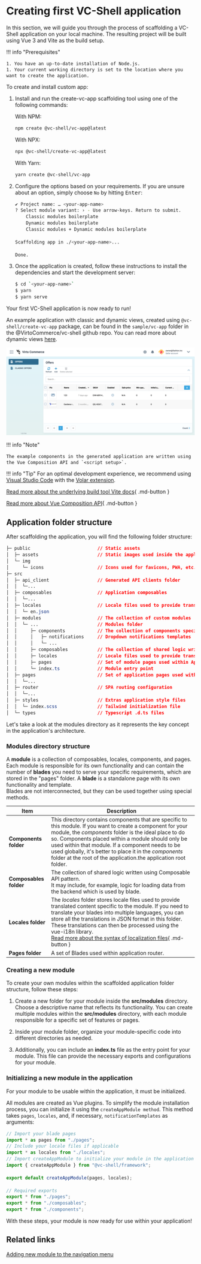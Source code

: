 # Creating first VC-Shell application

In this section, we will guide you through the process of scaffolding a VC-Shell application on your local machine. The resulting project will be built using Vue 3 and Vite as the build setup.

!!! info "Prerequisites"

    1. You have an up-to-date installation of Node.js.
    1. Your current working directory is set to the location where you want to create the application.

To create and install custom app:

1. Install and run the create-vc-app scaffolding tool using one of the following commands:

    With NPM:
    ```bash
    npm create @vc-shell/vc-app@latest
    ```
    With NPX:

    ```bash
    npx @vc-shell/create-vc-app@latest
    ```
    With Yarn:
    ```bash
    yarn create @vc-shell/vc-app
    ```

1. Configure the options based on your requirements. If you are unsure about an option, simply choose `No` by hitting <kbd>Enter</kbd>:

    ```bash
    ✔ Project name: … <your-app-name>
    ? Select module variant: › - Use arrow-keys. Return to submit.
        Classic modules boilerplate
        Dynamic modules boilerplate
        Classic modules + Dynamic modules boilerplate

    Scaffolding app in ./<your-app-name>...

    Done.
    ```

1. Once the application is created, follow these instructions to install the dependencies and start the development server:

    ```bash
    $ cd `<your-app-name>`
    $ yarn
    $ yarn serve
    ```

Your first VC-Shell application is now ready to run!

An example application with classic and dynamic views, created using `@vc-shell/create-vc-app` package, can be found in the `sample/vc-app` folder in the @VirtoCommerce/vc-shell github repo. You can read more about dynamic views [here](./../Extensibility/overview.md).

![New app](../../media/new-app.png)

!!! info "Note"

    The example components in the generated application are written using the Vue Composition API and `<script setup>`.


!!! info "Tip"
    For an optimal development experience, we recommend using [Visual Studio Code](https://code.visualstudio.com/) with the [Volar extension](https://marketplace.visualstudio.com/items?itemName=Vue.volar).

[Read more about the underlying build tool Vite docs](https://vitejs.dev/){ .md-button }

[Read more about Vue Composition API](https://vuejs.org/guide/introduction.html#composition-api){ .md-button }

## Application folder structure

After scaffolding the application, you will find the following folder structure:

```css hl_lines="12 13 14 15 16 17 18 19 20"
├─ public                         // Static assets
│  ├─ assets                      // Static images used inside the application.
│  └─ img
│     └─ icons                    // Icons used for favicons, PWA, etc.
├─ src
│  ├─ api_client                  // Generated API clients folder
│  │  └─...
│  ├─ composables                 // Application composables
│  │  └─...
│  ├─ locales                     // Locale files used to provide translated content
│  │  └─ en.json
│  ├─ modules                     // The collection of custom modules
│  │  └─ ...                      // Modules folder
│  │     ├─ components            // The collection of components specific for this module
│  │     │   ├─ notifications     // Dropdown notifications templates
│  │     │   └─ ...
│  │     ├─ composables           // The collection of shared logic written using Composable API pattern.
│  │     ├─ locales               // Locale files used to provide translated content specific for this module
│  │     ├─ pages                 // Set of module pages used within Application router
│  │     └─ index.ts              // Module entry point
│  ├─ pages                       // Set of application pages used within Application router.
│  │  └─...
│  ├─ router                      // SPA routing configuration
│  │  └─...
│  ├─ styles                      // Extras application style files
│  │  └─ index.scss               // Tailwind initialization file
│  └─ types                       // Typescript .d.ts files
```

Let's take a look at the modules directory as it represents the key concept in the application's architecture.

### Modules directory structure
A **module** is a collection of composables, locales, components, and pages. Each module is responsible for its own functionality and can contain the number of **blades** you need to serve your specific requirements, which are stored in the "pages" folder. A **blade** is a standalone page with its own functionality and template. <br>Blades are not interconnected, but they can be used together using special methods.

| Item               	| Description                                                                                                 	|
|--------------------	|--------------------------------------------------------------------------------------------------------------	|
| **Components folder**  	| This directory contains components that are specific to this module. If you want to create a component for your module, the *components* folder is the ideal place to do so. Components placed within a module should only be used within that module. If a component needs to be used globally, it's better to place it in the *components* folder at the root of the application.the application root folder.              	|
| **Composables folder** 	| The collection of shared logic written using Composable API pattern.<br>It may include, for example, logic for loading data from the backend which is used by blade.                                                                                                                                                                 	|
| **Locales folder**     	| The *locales* folder stores locale files used to provide translated content specific to the module. If you need to translate your blades into multiple languages, you can store all the translations in JSON format in this folder. These translations can then be processed using the vue-i18n library. <br> [Read more about the syntax of localization files](https://kazupon.github.io/vue-i18n/){ .md-button } 	|
| **Pages folder**   	| A set of Blades used within application router.                 	|

### Creating a new module
To create your own modules within the scaffolded application folder structure, follow these steps:

1. Create a new folder for your module inside the **src/modules** directory. Choose a descriptive name that reflects its functionality. You can create multiple modules within the **src/modules** directory, with each module responsible for a specific set of features or pages.

1. Inside your module folder, organize your module-specific code into different directories as needed.

2. Additionally, you can include an **index.ts** file as the entry point for your module. This file can provide the necessary exports and configurations for your module.


### Initializing a new module in the application

For your module to be usable within the application, it must be initialized.

All modules are created as Vue plugins. To simplify the module installation process, you can initialize it using the `createAppModule method`. This method takes `pages`, `locales`, and, if necessary, `notificationTemplates` as arguments:

```typescript title="index.ts" linenums="1"
// Import your blade pages
import * as pages from "./pages";
// Include your locale files if applicable
import * as locales from "./locales";
// Import createAppModule to initialize your module in the application
import { createAppModule } from "@vc-shell/framework";

export default createAppModule(pages, locales);

// Required exports
export * from "./pages";
export * from "./composables";
export * from "./components";
```

With these steps, your module is now ready for use within your application!

## Related links

[Adding new module to the navigation menu](navigation.md)
